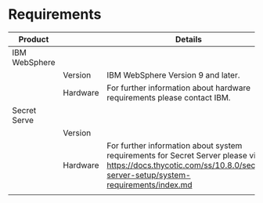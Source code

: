 [title]: # (Requirements)
[tags]: # (requirements)
[priority]: # (600)
# Requirements

| Product   | | Details |
|--------------------|---------------|-------------------------------------------------|
| IBM WebSphere      |               |                                                 |
|                    | Version       | IBM WebSphere Version 9 and later.                                    |
|                    | Hardware      | For further information about hardware requirements please contact IBM.                                  |
| Secret Serve|   |   |
|  | Version|      | Thycotic Secret Server 10.9                      |
|  | Hardware       | For further information about system requirements for Secret Server please visit: https://docs.thycotic.com/ss/10.8.0/secret-server-setup/system-requirements/index.md |
|   |   |   |
